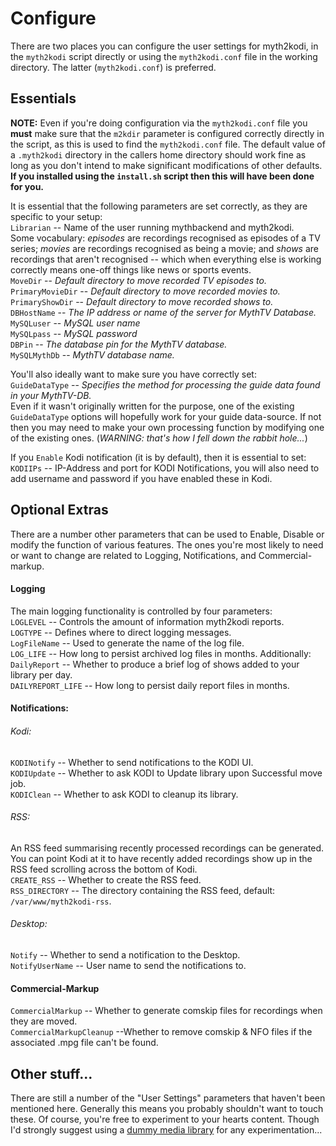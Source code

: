 # Configure
There are two places you can configure the user settings for myth2kodi,
in the `myth2kodi` script directly or using the `myth2kodi.conf` file in
the working directory. The latter (`myth2kodi.conf`) is preferred.

## Essentials
**NOTE:** Even if you're doing configuration via the `myth2kodi.conf` file
you **must** make sure that the `m2kdir` parameter is configured correctly
directly in the script, as this is used to find the `myth2kodi.conf` file.
The default value of a `.myth2kodi` directory in the callers home directory
should work fine as long as you don't intend to make significant
modifications of other defaults.
**If you installed using the `install.sh` script then this will have been done for you.**

It is essential that the following parameters are set correctly, as they
are specific to your setup:  
`Librarian` -- Name of the user running mythbackend and myth2kodi.  
Some vocabulary: *episodes* are recordings recognised as episodes of a TV series; 
*movies*  are recordings recognised as being a movie; and *shows* are
recordings that aren't recognised -- which when everything else is working correctly
means one-off things like news or sports events.  
`MoveDir` -- *Default directory to move recorded TV episodes to.*  
`PrimaryMovieDir` -- *Default directory to move recorded movies to.*   
`PrimaryShowDir` -- *Default directory to move recorded shows to.*  
`DBHostName` -- *The IP address or name of the server for MythTV Database.*  
`MySQLuser` -- *MySQL user name*  
`MySQLpass` -- *MySQL password*  
`DBPin` -- *The database pin for the MythTV database.*  
`MySQLMythDb` -- *MythTV database name.*  

You'll also ideally want to make sure you have correctly set:  
`GuideDataType` -- *Specifies the method for processing the guide data found in
your MythTV-DB.*  
Even if it wasn't originally written for the purpose, one of the existing
`GuideDataType` options will hopefully work for your guide data-source. If not
then you may need to make your own processing function by modifying one of the
existing ones. (*WARNING: that's how I fell down the rabbit hole...*)

If you `Enable` Kodi notification (it is by default), then it is essential to set:  
`KODIIPs` -- IP-Address and port for KODI Notifications, you will also need to add
             username and password if you have enabled these in Kodi.

## Optional Extras
There are a number other parameters that can be used to Enable, Disable
or modify the function of various features. The ones you're most likely
to need or want to change are related to Logging, Notifications, and 
Commercial-markup.

#### Logging
The main logging functionality is controlled by four parameters:  
`LOGLEVEL` -- Controls the amount of information myth2kodi reports.  
`LOGTYPE` -- Defines where to direct logging messages.  
`LogFileName` -- Used to generate the name of the log file.  
`LOG_LIFE` --  How long to persist archived log files in months.
Additionally:  
`DailyReport` -- Whether to produce a brief log of shows added to your library per day.  
`DAILYREPORT_LIFE` -- How long to persist daily report files in months.  

#### Notifications:
###### Kodi:  
`KODINotify` -- Whether to send notifications to the KODI UI.  
`KODIUpdate` -- Whether to ask KODI to Update library upon Successful move job.  
`KODIClean` -- Whether to ask KODI to cleanup its library.

###### RSS:  
An RSS feed summarising recently processed recordings can be generated. You can point Kodi
at it to have recently added recordings show up in the RSS feed scrolling across
the bottom of Kodi.  
`CREATE_RSS` -- Whether to create the RSS feed.  
`RSS_DIRECTORY` -- The directory containing the RSS feed, default: `/var/www/myth2kodi-rss`.

###### Desktop:  
`Notify` -- Whether to send a notification to the Desktop.  
`NotifyUserName` -- User name to send the notifications to.

#### Commercial-Markup
`CommercialMarkup` -- Whether to generate comskip files for recordings when they are moved.  
`CommercialMarkupCleanup` --Whether to remove comskip & NFO files if the associated .mpg file can't be found.

## Other stuff...
There are still a number of the "User Settings" parameters that haven't been
mentioned here. Generally this means you probably shouldn't want to touch these.
Of course, you're free to experiment to your hearts content. Though I'd strongly
suggest using a [dummy media library](create_a_dummy_system_for_testing.md) for
any experimentation...
